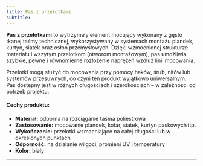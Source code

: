 ```yaml
---
title: Pas z przelotkami
subtitle: 
---
```


**Pas z przelotkami** to wytrzymały element mocujący wykonany z gęsto tkanej taśmy technicznej, wykorzystywany w systemach montażu plandek, kurtyn, siatek oraz osłon przemysłowych. Dzięki wzmocnionej strukturze materiału i wszytym przelotkom (otworom montażowym), pas umożliwia szybkie, pewne i równomierne rozłożenie naprężeń wzdłuż linii mocowania.

Przelotki mogą służyć do mocowania przy pomocy haków, śrub, nitów lub systemów przesuwnych, co czyni ten produkt wyjątkowo uniwersalnym. Pas dostępny jest w różnych długościach i szerokościach – w zależności od potrzeb projektu.

#### Cechy produktu:
- **Materiał:** odporna na rozciąganie taśma poliestrowa  
- **Zastosowanie:** mocowanie plandek, kotar, siatek, kurtyn paskowych itp.  
- **Wykończenie:** przelotki wzmacniające na całej długości lub w określonych punktach  
- **Odporność:** na działanie wilgoci, promieni UV i temperatury  
- **Kolor:** biały

---
